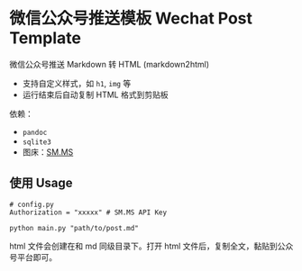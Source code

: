 # 微信公众号推送模板 Wechat Post Template

微信公众号推送 Markdown 转 HTML (markdown2html)

- 支持自定义样式，如 `h1`, `img` 等
- 运行结束后自动复制 HTML 格式到剪贴板

依赖：
- `pandoc`
- `sqlite3`
- 图床：[SM.MS](https://doc.sm.ms/#api-Image-Upload)

## 使用 Usage

```shell
# config.py
Authorization = "xxxxx" # SM.MS API Key
```


```shell
python main.py "path/to/post.md"
```

html 文件会创建在和 md 同级目录下。打开 html 文件后，复制全文，黏贴到公众号平台即可。